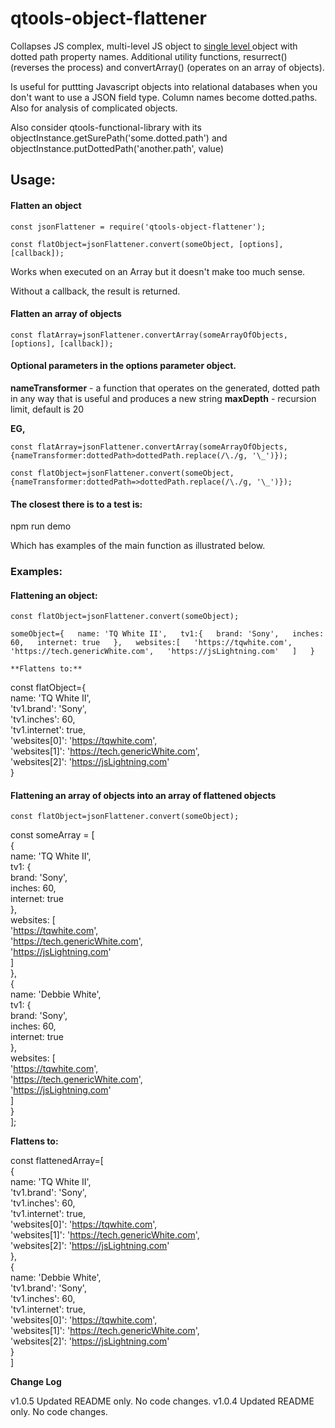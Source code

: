# qtools-object-flattener

Collapses JS complex, multi-level JS object to <u>single level </u>object with dotted path property names. Additional utility functions, resurrect() (reverses the process) and convertArray() (operates on an array of objects).

Is useful for puttting Javascript objects into relational databases when you don't want to use a JSON field type. Column names become dotted.paths. Also for analysis of complicated objects.

Also consider qtools-functional-library with its objectInstance.getSurePath('some.dotted.path') and objectInstance.putDottedPath('another.path', value)

## Usage:

#### **Flatten an object**

    const jsonFlattener = require('qtools-object-flattener');
    
    const flatObject=jsonFlattener.convert(someObject, [options], [callback]);

Works when executed on an Array but it doesn't make too much sense.

Without a callback, the result is returned.

#### **Flatten an array of objects**

    const flatArray=jsonFlattener.convertArray(someArrayOfObjects, [options], [callback]); 

#### **Optional parameters in the options parameter object.**

**nameTransformer** - a function that operates on the generated, dotted path in any way that is useful and produces a new string
**maxDepth**        - recursion limit, default is 20

**EG,**

    const flatArray=jsonFlattener.convertArray(someArrayOfObjects, {nameTransformer:dottedPath>dottedPath.replace(/\./g, '\_')}); 
    
    const flatObject=jsonFlattener.convert(someObject, {nameTransformer:dottedPath=>dottedPath.replace(/\./g, '\_')});

#### **The closest there is to a test is:**

npm run demo

Which has examples of the main function as illustrated below.

### Examples:

#### **Flattening an object:**

    const flatObject=jsonFlattener.convert(someObject);

`someObject={  
    name: 'TQ White II',  
    tv1:{  
        brand: 'Sony',  
        inches: 60,  
        internet: true  
    },  
    websites:[  
        'https://tqwhite.com',  
        'https://tech.genericWhite.com',  
        'https://jsLightning.com'  
    ]  
}`  

`**Flattens to:**`

const flatObject={  
  name: 'TQ White II',  
  'tv1.brand': 'Sony',  
  'tv1.inches': 60,  
  'tv1.internet': true,  
  'websites[0]': 'https://tqwhite.com',  
  'websites[1]': 'https://tech.genericWhite.com',  
  'websites[2]': 'https://jsLightning.com'  
}  

#### **Flattening an array of objects into an array of flattened objects**

    const flatObject=jsonFlattener.convert(someObject);

const someArray = [  
    {  
        name: 'TQ White II',  
        tv1: {  
            brand: 'Sony',  
            inches: 60,  
            internet: true  
        },  
        websites: [  
            'https://tqwhite.com',  
            'https://tech.genericWhite.com',  
            'https://jsLightning.com'  
        ]  
    },  
    {  
        name: 'Debbie White',  
        tv1: {  
            brand: 'Sony',  
            inches: 60,  
            internet: true  
        },  
        websites: [  
            'https://tqwhite.com',  
            'https://tech.genericWhite.com',  
            'https://jsLightning.com'  
        ]  
    }  
];  

**Flattens to:**

const flattenedArray=[  
    {  
      name: 'TQ White II',  
      'tv1.brand': 'Sony',  
      'tv1.inches': 60,  
      'tv1.internet': true,  
      'websites[0]': 'https://tqwhite.com',  
      'websites[1]': 'https://tech.genericWhite.com',  
      'websites[2]': 'https://jsLightning.com'  
    },  
    {  
      name: 'Debbie White',  
      'tv1.brand': 'Sony',  
      'tv1.inches': 60,  
      'tv1.internet': true,  
      'websites[0]': 'https://tqwhite.com',  
      'websites[1]': 'https://tech.genericWhite.com',  
      'websites[2]': 'https://jsLightning.com'  
    }  
  ]  

**Change Log**

v1.0.5 Updated README only. No code changes.
v1.0.4 Updated README only. No code changes.